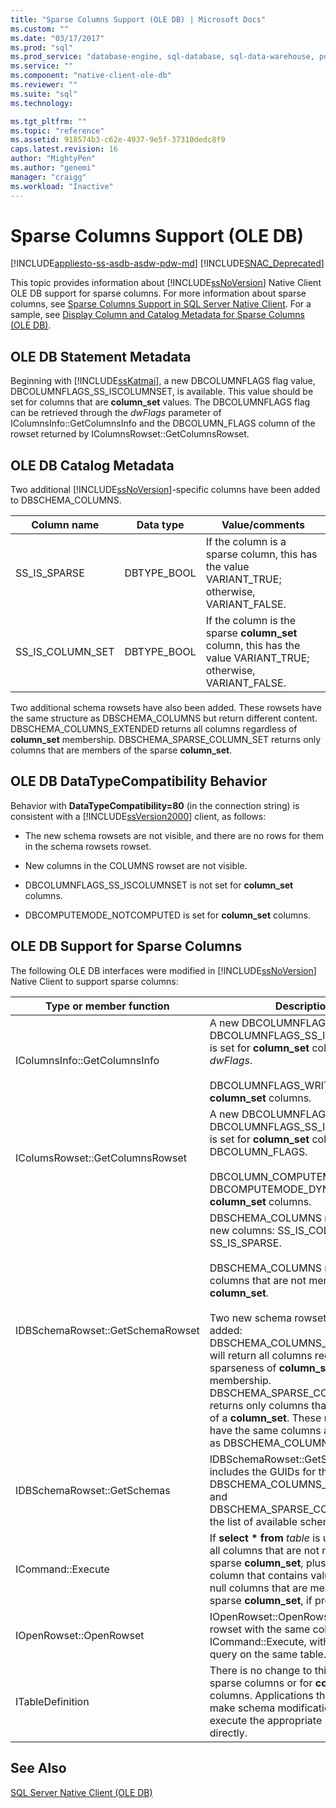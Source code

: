 ```yaml
---
title: "Sparse Columns Support (OLE DB) | Microsoft Docs"
ms.custom: ""
ms.date: "03/17/2017"
ms.prod: "sql"
ms.prod_service: "database-engine, sql-database, sql-data-warehouse, pdw"
ms.service: ""
ms.component: "native-client-ole-db"
ms.reviewer: ""
ms.suite: "sql"
ms.technology: 

ms.tgt_pltfrm: ""
ms.topic: "reference"
ms.assetid: 918574b3-c62e-4937-9e5f-37310dedc8f9
caps.latest.revision: 16
author: "MightyPen"
ms.author: "genemi"
manager: "craigg"
ms.workload: "Inactive"
---
```

# Sparse Columns Support (OLE DB)
[!INCLUDE[appliesto-ss-asdb-asdw-pdw-md](../../../includes/appliesto-ss-asdb-asdw-pdw-md.md)]
[!INCLUDE[SNAC_Deprecated](../../../includes/snac-deprecated.md)]

  This topic provides information about [!INCLUDE[ssNoVersion](../../../includes/ssnoversion-md.md)] Native Client OLE DB support for sparse columns. For more information about sparse columns, see [Sparse Columns Support in SQL Server Native Client](../../../relational-databases/native-client/features/sparse-columns-support-in-sql-server-native-client.md). For a sample, see [Display Column and Catalog Metadata for Sparse Columns &#40;OLE DB&#41;](../../../relational-databases/native-client-ole-db-how-to/display-column-and-catalog-metadata-for-sparse-columns-ole-db.md).  
  
## OLE DB Statement Metadata  
 Beginning with [!INCLUDE[ssKatmai](../../../includes/sskatmai-md.md)], a new DBCOLUMNFLAGS flag value, DBCOLUMNFLAGS_SS_ISCOLUMNSET, is available. This value should be set for columns that are **column_set** values. The DBCOLUMNFLAGS flag can be retrieved through the *dwFlags* parameter of IColumnsInfo::GetColumnsInfo and the DBCOLUMN_FLAGS column of the rowset returned by IColumnsRowset::GetColumnsRowset.  
  
## OLE DB Catalog Metadata  
 Two additional [!INCLUDE[ssNoVersion](../../../includes/ssnoversion-md.md)]-specific columns have been added to DBSCHEMA_COLUMNS.  
  
|Column name|Data type|Value/comments|  
|-----------------|---------------|---------------------|  
|SS_IS_SPARSE|DBTYPE_BOOL|If the column is a sparse column, this has the value VARIANT_TRUE; otherwise, VARIANT_FALSE.|  
|SS_IS_COLUMN_SET|DBTYPE_BOOL|If the column is the sparse **column_set** column, this has the value VARIANT_TRUE; otherwise, VARIANT_FALSE.|  
  
 Two additional schema rowsets have also been added. These rowsets have the same structure as DBSCHEMA_COLUMNS but return different content. DBSCHEMA_COLUMNS_EXTENDED returns all columns regardless of **column_set** membership. DBSCHEMA_SPARSE_COLUMN_SET returns only columns that are members of the sparse **column_set**.  
  
## OLE DB DataTypeCompatibility Behavior  
 Behavior with **DataTypeCompatibility=80** (in the connection string) is consistent with a [!INCLUDE[ssVersion2000](../../../includes/ssversion2000-md.md)] client, as follows:  
  
-   The new schema rowsets are not visible, and there are no rows for them in the schema rowsets rowset.  
  
-   New columns in the COLUMNS rowset are not visible.  
  
-   DBCOLUMNFLAGS_SS_ISCOLUMNSET is not set for **column_set** columns.  
  
-   DBCOMPUTEMODE_NOTCOMPUTED is set for **column_set** columns.  
  
## OLE DB Support for Sparse Columns  
 The following OLE DB interfaces were modified in [!INCLUDE[ssNoVersion](../../../includes/ssnoversion-md.md)] Native Client to support sparse columns:  
  
|Type or member function|Description|  
|-----------------------------|-----------------|  
|IColumnsInfo::GetColumnsInfo|A new DBCOLUMNFLAGS flag value DBCOLUMNFLAGS_SS_ISCOLUMNSET is set for **column_set** columns in *dwFlags*.<br /><br /> DBCOLUMNFLAGS_WRITE is set for **column_set** columns.|  
|IColumsRowset::GetColumnsRowset|A new DBCOLUMNFLAGS flag value, DBCOLUMNFLAGS_SS_ISCOLUMNSET, is set for **column_set** columns in DBCOLUMN_FLAGS.<br /><br /> DBCOLUMN_COMPUTEMODE is set to DBCOMPUTEMODE_DYNAMIC for **column_set** columns.|  
|IDBSchemaRowset::GetSchemaRowset|DBSCHEMA_COLUMNS returns two new columns: SS_IS_COLUMN_SET and SS_IS_SPARSE.<br /><br /> DBSCHEMA_COLUMNS returns only columns that are not members of a **column_set**.<br /><br /> Two new schema rowsets have been added: DBSCHEMA_COLUMNS_EXTENDED will return all columns regardless of sparseness of **column_set** membership. DBSCHEMA_SPARSE_COLUMN_SET returns only columns that are members of a **column_set**. These new rowsets have the same columns and restrictions as DBSCHEMA_COLUMNS.|  
|IDBSchemaRowset::GetSchemas|IDBSchemaRowset::GetSchemas includes the GUIDs for the new rowsets DBSCHEMA_COLUMNS_EXTENDED and DBSCHEMA_SPARSE_COLUMN_SET in the list of available schema rowsets.|  
|ICommand::Execute|If **select \* from** *table* is used, it returns all columns that are not members of the sparse **column_set**, plus an XML column that contains values of all non-null columns that are members of the sparse **column_set**, if present.|  
|IOpenRowset::OpenRowset|IOpenRowset::OpenRowset returns a rowset with the same columns as ICommand::Execute, with a **select \*** query on the same table.|  
|ITableDefinition|There is no change to this interface for sparse columns or for **column_set** columns. Applications that have to make schema modifications must execute the appropriate [!INCLUDE[tsql](../../../includes/tsql-md.md)] directly.|  
  
## See Also  
 [SQL Server Native Client &#40;OLE DB&#41;](../../../relational-databases/native-client/ole-db/sql-server-native-client-ole-db.md)  
  
  

